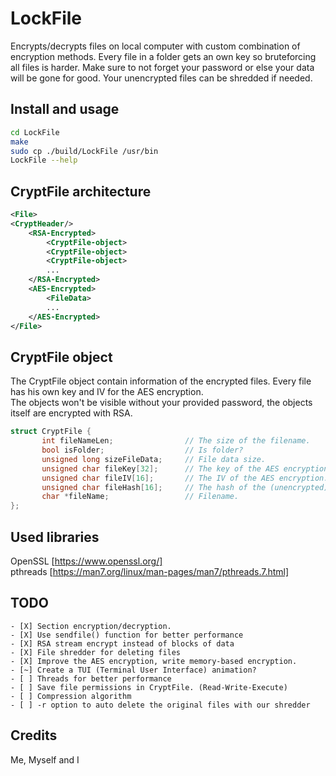 # LockFile

Encrypts/decrypts files on local computer with custom combination of encryption methods. Every file in a folder gets an own key so bruteforcing all files is harder. Make sure to not forget your password or else your data will be gone for good. Your unencrypted files can be shredded if needed.

## Install and usage
```bash
cd LockFile
make
sudo cp ./build/LockFile /usr/bin
LockFile --help
```

 ## CryptFile architecture
```xml
<File>
<CryptHeader/>
    <RSA-Encrypted>
        <CryptFile-object>
        <CryptFile-object>
        <CryptFile-object>
        ...
    </RSA-Encrypted>
    <AES-Encrypted>
        <FileData>
        ...
    </AES-Encrypted>
</File>
```
## CryptFile object
The CryptFile object contain information of the encrypted files. Every file has his own key and IV for the AES encryption.  
The objects won't be visible without your provided password, the objects itself are encrypted with RSA.

```C++
struct CryptFile {
       int fileNameLen;                // The size of the filename.
       bool isFolder;                  // Is folder?
       unsigned long sizeFileData;     // File data size.
       unsigned char fileKey[32];      // The key of the AES encryption.
       unsigned char fileIV[16];       // The IV of the AES encryption.
       unsigned char fileHash[16];     // The hash of the (unencrypted) content.
       char *fileName;                 // Filename.
};
```

## Used libraries
OpenSSL [https://www.openssl.org/]  
pthreads [https://man7.org/linux/man-pages/man7/pthreads.7.html]

## TODO
```
- [X] Section encryption/decryption.
- [X] Use sendfile() function for better performance
- [X] RSA stream encrypt instead of blocks of data
- [X] File shredder for deleting files
- [X] Improve the AES encryption, write memory-based encryption.
- [~] Create a TUI (Terminal User Interface) animation?
- [ ] Threads for better performance
- [ ] Save file permissions in CryptFile. (Read-Write-Execute)
- [ ] Compression algorithm
- [ ] -r option to auto delete the original files with our shredder
```

## Credits
Me, Myself and I
